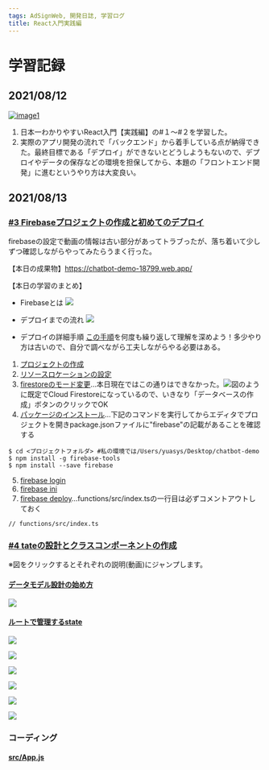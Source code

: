 ```yaml
---
tags: AdSignWeb, 開発日誌, 学習ログ
title: React入門実践編
---
```



# 学習記録
 ## 2021/08/12
 [![image1](https://user-images.githubusercontent.com/2534721/129269779-28ace0e6-0de3-460d-a8fb-968fd9d8db30.png)](https://youtube.com/playlist?list=PLX8Rsrpnn3IVOk48awq_nKW0aFP0MGpnn)
1.  日本一わかりやすいReact入門【実践編】の#１〜#２を学習した。
2.  実際のアプリ開発の流れで「バックエンド」から着手している点が納得できた。最終目標である「デプロイ」ができないとどうしようもないので、デプロイやデータの保存などの環境を担保してから、本題の「フロントエンド開発」に進むというやり方は大変良い。

## 2021/08/13
### [#3 Firebaseプロジェクトの作成と初めてのデプロイ](https://youtu.be/ta2m6nfYHuQ)


firebaseの設定で動画の情報は古い部分があってトラブったが、落ち着いて少しずつ確認しながらやってみたらうまく行った。

【本日の成果物】https://chatbot-demo-18799.web.app/

【本日の学習のまとめ】
- Firebaseとは
![](https://i.imgur.com/C1fTq8I.png)

- デプロイまでの流れ
![](https://i.imgur.com/BOQnV7d.png)

- デプロイの詳細手順
[この手順](https://youtu.be/ta2m6nfYHuQ?t=382)を何度も繰り返して理解を深めよう！多少やり方は古いので、自分で調べながら工夫しながらやる必要はある。
1. [プロジェクトの作成](https://youtu.be/ta2m6nfYHuQ?t=457)
1. [リソースロケーションの設定](https://youtu.be/ta2m6nfYHuQ?t=538)
1. [firestoreのモード変更](https://youtu.be/ta2m6nfYHuQ?t=634)…本日現在ではこの通りはできなかった。![](https://i.imgur.com/Z3JUo7S.png)図のように既定でCloud Firestoreになっているので、いきなり「データベースの作成」ボタンのクリックでOK
1. [パッケージのインストール](https://youtu.be/ta2m6nfYHuQ?t=727)…下記のコマンドを実行してからエディタでプロジェクトを開きpackage.jsonファイルに"firebase"の記載があることを確認する
  ```
  $ cd <プロジェクトフォルダ> #私の環境では/Users/yuasys/Desktop/chatbot-demo
  $ npm install -g firebase-tools
  $ npm install --save firebase
  ```
5. [firebase login](https://youtu.be/ta2m6nfYHuQ?t=874)
1. [firebase ini](https://youtu.be/ta2m6nfYHuQ?t=947)
1.  [firebase deploy](https://youtu.be/ta2m6nfYHuQ?t=1170)…functions/src/index.tsの一行目は必ずコメントアウトしておく
   ```
  // functions/src/index.ts
  ```
### [#4 tateの設計とクラスコンポーネントの作成](https://youtu.be/ICr32kxTjG4)

※図をクリックするとそれぞれの説明(動画)にジャンプします。

#### [データモデル設計の始め方](https://youtu.be/ICr32kxTjG4?t=113)
![](https://i.imgur.com/FHqvIx4.jpg) 

#### [ルートで管理するstate](https://youtu.be/ICr32kxTjG4?t=215)

[![](https://i.imgur.com/4AITgcg.jpg)](https://youtu.be/ICr32kxTjG4?t=238)

[![](https://i.imgur.com/zO7owjJ.jpg)](https://youtu.be/ICr32kxTjG4?t=295)


[![](https://i.imgur.com/SCm3r0m.jpg)](https://youtu.be/ICr32kxTjG4?t=357)


[![](https://i.imgur.com/xwzEYYt.jpg)](https://youtu.be/ICr32kxTjG4?t=453)

[![](https://i.imgur.com/uzQpti4.jpg)](https://youtu.be/ICr32kxTjG4?t=480)

[![](https://i.imgur.com/0modxcL.jpg)](https://youtu.be/ICr32kxTjG4?t=495)


### コーディング
#### [src/App.js](https://youtu.be/ICr32kxTjG4?t=656)


